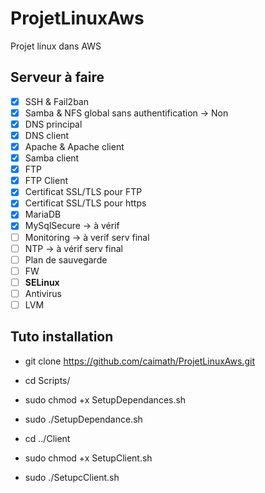 # ProjetLinuxAws

Projet linux dans AWS  

## Serveur à faire

* [x] SSH & Fail2ban
* [x] Samba & NFS global sans authentification -> Non
* [x] DNS principal
* [x] DNS client
* [x] Apache & Apache client
* [x] Samba client
* [x] FTP
* [x] FTP Client
* [x] Certificat SSL/TLS pour FTP
* [x] Certificat SSL/TLS pour https
* [x] MariaDB
* [x] MySqlSecure -> à vérif
* [ ] Monitoring -> à verif serv final
* [ ] NTP -> à vérif serv final
* [ ] Plan de sauvegarde
* [ ] FW
* [ ] **SELinux**
* [ ] Antivirus
* [ ] LVM

## Tuto installation

* git clone https://github.com/caimath/ProjetLinuxAws.git
* cd Scripts/
* sudo chmod +x SetupDependances.sh
* sudo ./SetupDependance.sh

* cd ../Client
* sudo chmod +x SetupClient.sh
* sudo ./SetupcClient.sh
